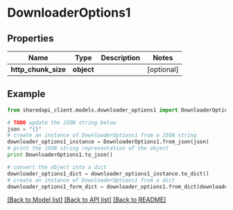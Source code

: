 # DownloaderOptions1


## Properties
Name | Type | Description | Notes
------------ | ------------- | ------------- | -------------
**http_chunk_size** | **object** |  | [optional] 

## Example

```python
from sharedapi_client.models.downloader_options1 import DownloaderOptions1

# TODO update the JSON string below
json = "{}"
# create an instance of DownloaderOptions1 from a JSON string
downloader_options1_instance = DownloaderOptions1.from_json(json)
# print the JSON string representation of the object
print DownloaderOptions1.to_json()

# convert the object into a dict
downloader_options1_dict = downloader_options1_instance.to_dict()
# create an instance of DownloaderOptions1 from a dict
downloader_options1_form_dict = downloader_options1.from_dict(downloader_options1_dict)
```
[[Back to Model list]](../README.md#documentation-for-models) [[Back to API list]](../README.md#documentation-for-api-endpoints) [[Back to README]](../README.md)


